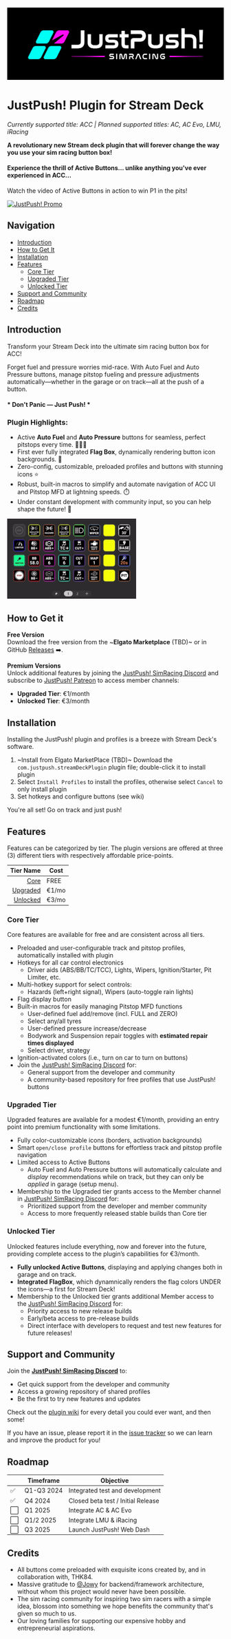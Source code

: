 

![Logo](docs/justpush_logo.jpg)

# JustPush! Plugin for Stream Deck
_Currently supported title: ACC | Planned supported titles: AC, AC Evo, LMU, iRacing_

**A revolutionary new Stream deck plugin that will forever change the way you use your sim racing button box!**

#### Experience the thrill of **Active Buttons**... unlike anything you've ever experienced in ACC... 
Watch the video of Active Buttons in action to win P1 in the pits! 

[![JustPush! Promo](https://img.youtube.com/vi/J7OPt_Kinq0/0.jpg)](https://www.youtube.com/watch?v=J7OPt_Kinq0)

## Navigation
- [Introduction](#introduction)
- [How to Get It](#how-to-get-it)
- [Installation](#installation)
- [Features](#features)
    - [Core Tier](#core-tier)
    - [Upgraded Tier](#upgraded-tier)
    - [Unlocked Tier](#unlocked-tier)
- [Support and Community](#support-and-community)
- [Roadmap](#roadmap)
- [Credits](#credits)

## Introduction
Transform your Stream Deck into the ultimate sim racing button box for ACC!

Forget fuel and pressure worries mid-race. With Auto Fuel and Auto Pressure buttons, manage pitstop fueling and pressure adjustments automatically—whether in the garage or on track—all at the push of a button. 

#### * **Don't Panic — Just Push!** *

### Plugin Highlights:
- Active **Auto Fuel** and **Auto Pressure** buttons for seamless, perfect pitstops every time. 🤖🔧⛽
- First ever fully integrated **Flag Box**, dynamically rendering button icon backgrounds. 🏁
- Zero-config, customizable, preloaded profiles and buttons with stunning icons ⭐
- Robust, built-in macros to simplify and automate navigation of ACC UI and Pitstop MFD at lightning speeds. ⏱️
- Under constant development with community input, so you can help shape the future! 🚀

![Yellow Flags Example](docs/yellow_flags.gif)

## How to Get it

**Free Version**<br>
Download the free version from the ~**Elgato Marketplace** (TBD)~ or in GitHub [Releases](https://github.com/justpush-simracing/JustPush-Plugin/releases) ➡️.

**Premium Versions** <br>
Unlock additional features by joining the [JustPush! SimRacing Discord](https://discord.com/invite/She54PX85k) and subscribe to [JustPush! Patreon](https://www.patreon.com/c/justpushsimracing/membership) to access member channels:
- **Upgraded Tier**: €1/month
- **Unlocked Tier**: €3/month

## Installation
Installing the JustPush! plugin and profiles is a breeze with Stream Deck's software.

1. ~Install from Elgato MarketPlace (TBD)~
   Download the `com.justpush.streamDeckPlugin` plugin file; double-click it to install plugin
3. Select `Install Profiles` to install the profiles, otherwise select `Cancel` to only install plugin
4. Set hotkeys and configure buttons (see wiki)

You're all set! Go on track and just push!  
   
## Features

Features can be categorized by tier. The plugin versions are offered at three (3) different tiers with respectively affordable price-points.  

|Tier Name | Cost |
|-----:|-----------|
|[Core](#core-tier) | FREE |
|[Upgraded](#upgraded-tier)| €1/mo    |
|[Unlocked](#unlocked-tier)| €3/mo       |

### Core Tier
Core features are available for free and are consistent across all tiers. 

- Preloaded and user-configurable track and pitstop profiles, automatically installed with plugin
- Hotkeys for all car control electronics
  - Driver aids (ABS/BB/TC/TCC), Lights, Wipers, Ignition/Starter, Pit Limiter, etc.
- Multi-hotkey support for select controls:
  - Hazards (left+right signal), Wipers (auto-toggle rain lights)
- Flag display button
- Built-in macros for easily managing Pitstop MFD functions
  - User-defined fuel add/remove (incl. FULL and ZERO)
  - Select any/all tyres
  - User-defined pressure increase/decrease
  - Bodywork and Suspension repair toggles with **estimated repair times displayed**
  - Select driver, strategy
- Ignition-activated colors (i.e., turn on car to turn on buttons)
- Join the [JustPush! SimRacing Discord](https://discord.com/invite/She54PX85k) for:
  -  General support from the developer and community
  -  A community-based repository for free profiles that use JustPush! buttons
  
### Upgraded Tier
Upgraded features are available for a modest €1/month, providing an entry point into premium functionality with some limitations.

- Fully color-customizable icons (borders, activation backgrounds)
- Smart `open/close profile` buttons for effortless track and pitstop profile navigation
- Limited access to Active Buttons
  - Auto Fuel and Auto Pressure buttons will automatically calculate and _display_ recommendations while on track, but they can only be _applied_ in garage (setup menu).
- Membership to the Upgraded tier grants access to the Member channel in [JustPush! SimRacing Discord](https://discord.com/invite/She54PX85k) for:
  - Prioritized support from the developer and member community
  - Access to more frequently released stable builds than Core tier

### Unlocked Tier
Unlocked features include everything, now and forever into the future, providing complete access to the plugin’s capabilities for €3/month.

- **Fully unlocked Active Buttons**, displaying and applying changes both in garage and on track.
- **Integrated FlagBox**, which dynamnically renders the flag colors UNDER the icons—a first for Stream Deck!
- Membership to the Unlocked tier grants additional Member access to the [JustPush! SimRacing Discord](https://discord.com/invite/She54PX85k) for:
  - Priority access to new release builds
  - Early/beta access to pre-release builds
  - Direct interface with developers to request and test new features for future releases!
 
## Support and Community

Join the [**JustPush! SimRacing Discord**](https://discord.com/invite/She54PX85k) to:
- Get quick support from the developer and community
- Access a growing repository of shared profiles
- Be the first to try new features and updates

Check out the [plugin wiki](https://github.com/justpush-simracing/JustPush-Plugin/wiki) for every detail you could ever want, and then some! 

If you have an issue, please report it in the [issue tracker](https://github.com/justpush-simracing/JustPush-Plugin/issues) so we can learn and improve the product for you! 

## Roadmap
||Timeframe|Objective|
|----------|----------|----------|
|✅| Q1-Q3 2024 | Integrated test and development|
|✅| Q4 2024 | Closed beta test / Initial Release|
|⬜| Q1 2025 | Integrate AC & AC Evo|
|⬜| Q1/2 2025 | Integrate LMU & iRacing|
|⬜| Q3 2025 | Launch JustPush! Web Dash|

## Credits
- All buttons come preloaded with exquisite icons created by, and in collaboration with, THK84.
- Massive gratitude to [@Jowy](https://github.com/jowy) for backend/framework architecture, without whom this project would never have been possible. 
- The sim racing community for inspiring two sim racers with a simple idea, blossom into something we hope benefits the community that's given so much to us.
- Our loving families for supporting our expensive hobby and entrepreneurial aspirations.

